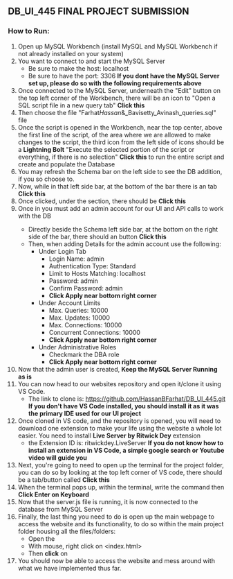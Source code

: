 ## DB_UI_445 FINAL PROJECT SUBMISSION

### How to Run:

1. Open up MySQL Workbench (install MySQL and MySQL Workbench if not already installed on your system)
2. You want to connect to and start the MySQL Server
   - Be sure to make the host: localhost
   - Be sure to have the port: 3306
     **If you dont have the MySQL Server set up, please do so with the following requirements above**
3. Once connected to the MySQL Server, underneath the "Edit" button on the top left corner of the Workbench,
   there will be an icon to "Open a SQL script file in a new query tab" **Click this**
4. Then choose the file "Farhat*Hassan*&\_Bavisetty_Avinash_queries.sql" file
5. Once the script is opened in the Workbench, near the top center, above the first line of the script, of
   the area where we are allowed to make changes to the script, the third icon from the left side of icons
   should be a **Lightning Bolt** "Execute the selected portion of the script or everything, if there is no selection"
   **Click this** to run the entire script and create and populate the Database
6. You may refresh the Schema bar on the left side to see the DB addition, if you so choose to.
7. Now, while in that left side bar, at the bottom of the bar there is an <Administration> tab **Click this**
8. Once clicked, under the <Management> section, there should be <Users and Privilages> **Click this**
9. Once in <Users and Privilages> you must add an admin account for our UI and API calls to work with the DB
   - Directly beside the Schema left side bar, at the bottom on the right side of the bar, there should an
     <Add Account> button **Click this**
   - Then, when adding Details for the admin account use the following:
     - Under Login Tab
       - Login Name: admin
       - Authentication Type: Standard
       - Limit to Hosts Matching: localhost
       - Password: admin
       - Confirm Password: admin
       - **Click Apply near bottom right corner**
     - Under Account Limits
       - Max. Queries: 10000
       - Max. Updates: 10000
       - Max. Connections: 10000
       - Concurrent Connections: 10000
       - **Click Apply near bottom right corner**
     - Under Administrative Roles
       - Checkmark the DBA role
       - **Click Apply near bottom right corner**
10. Now that the admin user is created, **Keep the MySQL Server Running as is**
11. You can now head to our websites repository and open it/clone it using VS Code.
    - The link to clone is: https://github.com/HassanBFarhat/DB_UI_445.git
      **If you don't have VS Code installed, you should install it as it was the primary IDE used for our UI project**
12. Once cloned in VS code, and the repository is opened, you will need to download one extension to make your life
    using the website a whole lot easier. You need to install **Live Server by Ritwick Dey** extension
    - the Extension ID is: ritwickdey.LiveServer
      **If you do not know how to install an extension in VS Code, a simple google search or Youtube video will guide you**
13. Next, you're going to need to open up the terminal for the project folder, you can do so by looking at the top
    left corner of VS code, there should be a tab/button called <Terminal> **Click this**
14. When the terminal pops up, within the terminal, write the command <nodemon server.js> then **Click Enter on Keyboard**
15. Now that the server.js file is running, it is now connected to the database from MySQL Server
16. Finally, the last thing you need to do is open up the main webpage to access the website and its functionality,
    to do so within the main project folder housing all the files/folders:
    - Open the <Webpages folder>
    - With mouse, right click on <index.html>
    - Then **click** on <Open with Live Server>
17. You should now be able to access the website and mess around with what we have implemented thus far.
